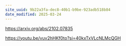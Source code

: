 ```yaml
---
site_uuid: 9b22a3fa-dec8-40b1-b9be-923adb518b84
date_modified: 2025-03-24
---
```



https://arxiv.org/abs/2102.07835

https://youtu.be/vuv2hHKf0to?si=40kxTxVLcNLMcQGH